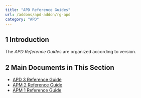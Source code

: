 ```yaml
---
title: "APD Reference Guides"
url: /addons/apd-addon/rg-apd
category: "APD"
---
```


## 1 Introduction

The *APD Reference Guides* are organized according to version.

## 2 Main Documents in This Section

* [APD 3 Reference Guide](rg-three-apd)
* [APM 2 Reference Guide](rg-two-apm)
* [APM 1 Reference Guide](rg-one-apm)
